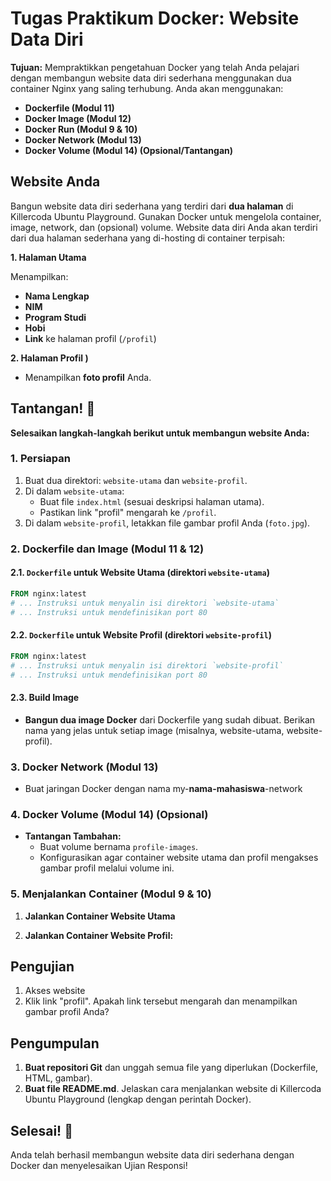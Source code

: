 # Tugas Praktikum Docker: Website Data Diri 

**Tujuan:**
Mempraktikkan pengetahuan Docker yang telah Anda pelajari dengan membangun website data diri sederhana menggunakan dua container Nginx yang saling terhubung. Anda akan menggunakan:

* **Dockerfile (Modul 11)**
* **Docker Image (Modul 12)**
* **Docker Run (Modul 9 & 10)**
* **Docker Network (Modul 13)**
* **Docker Volume (Modul 14) (Opsional/Tantangan)**

## Website Anda
Bangun website data diri sederhana yang terdiri dari **dua halaman** di Killercoda Ubuntu Playground. Gunakan Docker untuk mengelola container, image, network, dan (opsional) volume.
Website data diri Anda akan terdiri dari dua halaman sederhana yang di-hosting di container terpisah:

**1. Halaman Utama**

Menampilkan:

* **Nama Lengkap**
* **NIM**
* **Program Studi**
* **Hobi**
* **Link** ke halaman profil (`/profil`)

**2. Halaman Profil )**

* Menampilkan **foto profil** Anda.

## Tantangan! 🚀

**Selesaikan langkah-langkah berikut untuk membangun website Anda:**

### 1. Persiapan

1. Buat dua direktori: `website-utama` dan `website-profil`.
2. Di dalam `website-utama`:
   *  Buat file `index.html` (sesuai deskripsi halaman utama).
   * Pastikan link "profil" mengarah ke `/profil`.
3. Di dalam `website-profil`, letakkan file gambar profil Anda (`foto.jpg`).

### 2. Dockerfile dan Image (Modul 11 & 12)

#### 2.1.  `Dockerfile` untuk Website Utama (direktori `website-utama`)

```dockerfile
FROM nginx:latest 
# ... Instruksi untuk menyalin isi direktori `website-utama` 
# ... Instruksi untuk mendefinisikan port 80
```

#### 2.2.  `Dockerfile` untuk Website Profil (direktori `website-profil`)

```dockerfile
FROM nginx:latest
# ... Instruksi untuk menyalin isi direktori `website-profil` 
# ... Instruksi untuk mendefinisikan port 80 
```

#### 2.3. Build Image

-   **Bangun dua image Docker** dari Dockerfile yang sudah dibuat. Berikan nama yang jelas untuk setiap image (misalnya, website-utama, website-profil).

### 3. Docker Network (Modul 13)

* Buat jaringan Docker dengan nama my-**nama-mahasiswa**-network

### 4. Docker Volume (Modul 14) (Opsional)

* **Tantangan Tambahan:** 
    *  Buat volume bernama `profile-images`.
    * Konfigurasikan agar container website utama dan profil mengakses gambar profil melalui volume ini.

### 5. Menjalankan Container (Modul 9 & 10)

1. **Jalankan Container Website Utama**

2. **Jalankan Container Website Profil:**

## Pengujian 

1. Akses website  
2. Klik link "profil".  Apakah link tersebut mengarah dan menampilkan gambar profil Anda?

## Pengumpulan

1. **Buat repositori Git** dan unggah semua file yang diperlukan (Dockerfile, HTML, gambar).
2. **Buat file README.md**. Jelaskan cara menjalankan website di Killercoda Ubuntu Playground (lengkap dengan perintah Docker).

##  Selesai!  🙌

Anda telah berhasil membangun website data diri sederhana dengan Docker dan menyelesaikan Ujian Responsi! 


